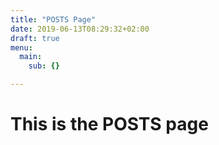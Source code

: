 ```yaml
---
title: "POSTS Page"
date: 2019-06-13T08:29:32+02:00
draft: true
menu:
  main:
    sub: {}

---
```

# This is the POSTS page
